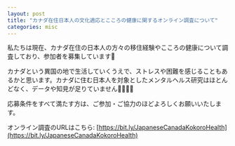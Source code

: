 ```yaml
---
layout: post
title: "カナダ在住日本人の文化適応とこころの健康に関するオンライン調査について"
categories: misc
---
```


私たちは現在、カナダ在住の日本人の方々の移住経験やこころの健康について調査しており、参加者を募集しています📣

カナダという異国の地で生活していくうえで、ストレスや困難を感じることもあるかと思います。カナダに住む日本人を対象としたメンタルヘルス研究はほとんどなく、データや知見が足りていません👩‍💻👨‍💻

応募条件をすべて満たす方は、ご参加・ご協力のほどよろしくお願いいたします。

オンライン調査のURLはこちら: [https://bit.ly/JapaneseCanadaKokoroHealth](https://bit.ly/JapaneseCanadaKokoroHealth)

<html>
<head>
    <title>Responsive PDF Display Corrected</title>
    <script src="https://cdnjs.cloudflare.com/ajax/libs/pdf.js/2.7.570/pdf.min.js"></script>
</head>
<body>

<canvas id="pdf-canvas"></canvas>

<script>
    var url = 'https://acculturationproject.github.io/assets/pdf/Cultural_Adjustment_and_Mental_Health%20Study_of_Japanese_Residents_in_Canada.pdf';

    // PDFを読み込んで指定のスケールでページをレンダリングする関数
    function renderPDF() {
        pdfjsLib.getDocument(url).promise.then(function(pdfDoc) {
            pdfDoc.getPage(1).then(function(page) {
                var canvas = document.getElementById('pdf-canvas');
                var context = canvas.getContext('2d');

                // 画面の幅に合わせてスケールを計算
                var viewport = page.getViewport({scale: 1.0});
                var scale = window.innerWidth / viewport.width;
                var scaledViewport = page.getViewport({scale: scale});

                canvas.width = scaledViewport.width;
                canvas.height = scaledViewport.height;

                var renderContext = {
                    canvasContext: context,
                    viewport: scaledViewport
                };

                page.render(renderContext);
            });
        });
    }

    // ドキュメントのロード時とウィンドウのリサイズ時にPDFを再レンダリング
    function onDocumentLoadOrResize() {
        renderPDF();
    }

    window.addEventListener('load', onDocumentLoadOrResize);
    window.addEventListener('resize', onDocumentLoadOrResize);
</script>

</body>
</html>


